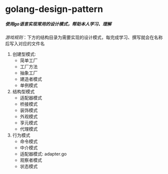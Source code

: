 golang-design-pattern
===

##### 使用go语言实现常用的设计模式，帮助本人学习、理解  
*游戏规则*：下方的结构目录为需要实现的设计模式，每完成学习、撰写就会在名称后写入对应的文件名
1. 创建型模式:
    - 简单工厂 
    - 工厂方法
    - 抽象工厂
    - 建造者模式
    - 单例模式
2. 结构型模式
    - 适配器模式
    - 桥接模式
    - 装饰模式
    - 外观模式
    - 享元模式
    - 代理模式
3. 行为模式
    - 命令模式
    - 中介模式
    - 适配器模式: adapter.go
    - 观察者模式
    - 状态模式